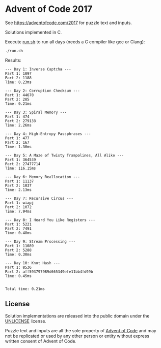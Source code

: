 # Advent of Code 2017

See https://adventofcode.com/2017 for puzzle text and inputs.

Solutions implemented in C.

Execute [run.sh](run.sh) to run all days (needs a C compiler like gcc or Clang):

```sh 
./run.sh 
```

Results:

```
--- Day 1: Inverse Captcha ---
Part 1: 1097
Part 2: 1188
Time: 0.23ms

--- Day 2: Corruption Checksum ---
Part 1: 44670
Part 2: 285
Time: 0.21ms

--- Day 3: Spiral Memory ---
Part 1: 474
Part 2: 279138
Time: 2.26ms

--- Day 4: High-Entropy Passphrases ---
Part 1: 477
Part 2: 167
Time: 1.30ms

--- Day 5: A Maze of Twisty Trampolines, All Alike ---
Part 1: 364539
Part 2: 27477714
Time: 116.15ms

--- Day 6: Memory Reallocation ---
Part 1: 11137
Part 2: 1037
Time: 2.13ms

--- Day 7: Recursive Circus ---
Part 1: wiapj
Part 2: 1072
Time: 7.94ms

--- Day 8: I Heard You Like Registers ---
Part 1: 5221
Part 2: 7491
Time: 0.48ms

--- Day 9: Stream Processing ---
Part 1: 11089
Part 2: 5288
Time: 0.30ms

--- Day 10: Knot Hash ---
Part 1: 8536
Part 2: aff593797989d665349efe11bb4fd99b
Time: 0.45ms


Total time: 0.21ms
```

## License

Solution implementations are released into the public domain under the [UNLICENSE](/UNLICENSE) license.

Puzzle text and inputs are all the sole property of [Advent of Code](https://adventofcode.com/) and may not be replicated or used by any other person or entity without express written consent of Advent of Code.
